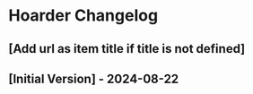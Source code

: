 # Hoarder Changelog

## [Add url as item title if title is not defined]

## [Initial Version] - 2024-08-22
